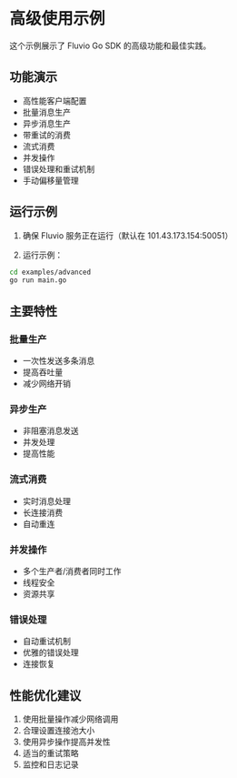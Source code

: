 # 高级使用示例

这个示例展示了 Fluvio Go SDK 的高级功能和最佳实践。

## 功能演示

- 高性能客户端配置
- 批量消息生产
- 异步消息生产
- 带重试的消费
- 流式消费
- 并发操作
- 错误处理和重试机制
- 手动偏移量管理

## 运行示例

1. 确保 Fluvio 服务正在运行（默认在 101.43.173.154:50051）

2. 运行示例：
```bash
cd examples/advanced
go run main.go
```

## 主要特性

### 批量生产
- 一次性发送多条消息
- 提高吞吐量
- 减少网络开销

### 异步生产
- 非阻塞消息发送
- 并发处理
- 提高性能

### 流式消费
- 实时消息处理
- 长连接消费
- 自动重连

### 并发操作
- 多个生产者/消费者同时工作
- 线程安全
- 资源共享

### 错误处理
- 自动重试机制
- 优雅的错误处理
- 连接恢复

## 性能优化建议

1. 使用批量操作减少网络调用
2. 合理设置连接池大小
3. 使用异步操作提高并发性
4. 适当的重试策略
5. 监控和日志记录
